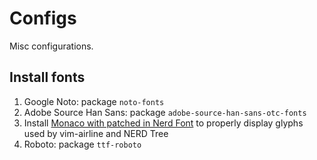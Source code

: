 # Configs

Misc configurations.

## Install fonts

1. Google Noto: package `noto-fonts`
2. Adobe Source Han Sans: package `adobe-source-han-sans-otc-fonts`
3. Install [Monaco with patched in Nerd Font](https://github.com/Karmenzind/monaco-nerd-fonts) to properly display glyphs used by vim-airline and NERD Tree
4. Roboto: package `ttf-roboto`
